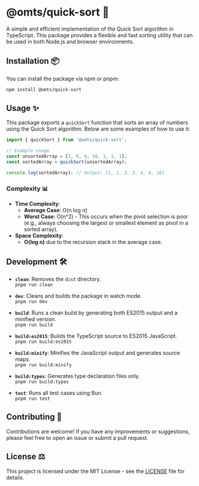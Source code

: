 
# @omts/quick-sort 🚀

A simple and efficient implementation of the Quick Sort algorithm in TypeScript. This package provides a flexible and fast sorting utility that can be used in both Node.js and browser environments.

## Installation 📦

You can install the package via npm or pnpm:

```bash
npm install @omts/quick-sort
```

## Usage ✨

This package exports a `quickSort` function that sorts an array of numbers using the Quick Sort algorithm. Below are some examples of how to use it:

```typescript
import { quickSort } from '@omts/quick-sort';

// Example usage
const unsortedArray = [3, 6, 8, 10, 1, 2, 1];
const sortedArray = quickSort(unsortedArray);

console.log(sortedArray); // Output: [1, 1, 2, 3, 6, 8, 10]
```

### Complexity 📊

- **Time Complexity**:
  - **Average Case**: O(n log n)
  - **Worst Case**: O(n^2) - This occurs when the pivot selection is poor (e.g., always choosing the largest or smallest element as pivot in a sorted array).
- **Space Complexity**:
  - **O(log n)** due to the recursion stack in the average case.

## Development 🛠️

- **`clean`**: Removes the `dist` directory.  
  `pnpm run clean`

- **`dev`**: Cleans and builds the package in watch mode.  
  `pnpm run dev`

- **`build`**: Runs a clean build by generating both ES2015 output and a minified version.  
  `pnpm run build`

- **`build:es2015`**: Builds the TypeScript source to ES2015 JavaScript.  
  `pnpm run build:es2015`

- **`build:minify`**: Minifies the JavaScript output and generates source maps.  
  `pnpm run build:minify`

- **`build:types`**: Generates type declaration files only.  
  `pnpm run build:types`

- **`test`**: Runs all test cases using Bun.  
  `pnpm run test`

## Contributing 🤝

Contributions are welcome! If you have any improvements or suggestions, please feel free to open an issue or submit a pull request.

## License ⚖️

This project is licensed under the MIT License - see the [LICENSE](LICENSE) file for details.
 